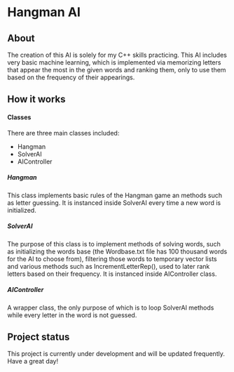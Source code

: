 # Hangman AI

## About
The creation of this AI is solely for my C++ skills practicing. This AI includes very basic machine learning, which is implemented via memorizing letters that appear the most in the given words and ranking them, only to use them based on the frequency of their appearings.

## How it works
#### Classes
There are three main classes included:
* Hangman
* SolverAI
* AIController

##### Hangman
This class implements basic rules of the Hangman game an methods such as letter guessing. It is instanced inside SolverAI every time a new word is initialized.
##### SolverAI
The purpose of this class is to implement methods of solving words, such as initializing the words base (the Wordbase.txt file has 100 thousand words for the AI to choose from), filtering those words to temporary vector lists and various methods such as IncrementLetterRep(), used to later rank letters based on their frequency. It is instanced inside AIController class.
##### AIController
A wrapper class, the only purpose of which is to loop SolverAI methods while every letter in the word is not guessed.
## Project status

This project is currently under development and will be updated frequently. Have a great day!
